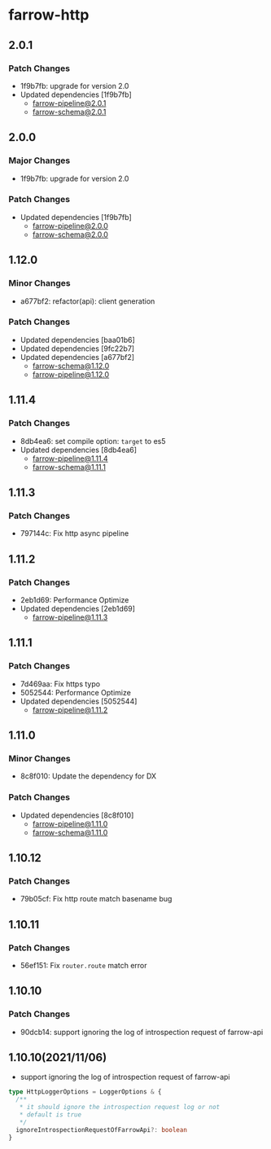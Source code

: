 # farrow-http

## 2.0.1

### Patch Changes

- 1f9b7fb: upgrade for version 2.0
- Updated dependencies [1f9b7fb]
  - farrow-pipeline@2.0.1
  - farrow-schema@2.0.1

## 2.0.0

### Major Changes

- 1f9b7fb: upgrade for version 2.0

### Patch Changes

- Updated dependencies [1f9b7fb]
  - farrow-pipeline@2.0.0
  - farrow-schema@2.0.0

## 1.12.0

### Minor Changes

- a677bf2: refactor(api): client generation

### Patch Changes

- Updated dependencies [baa01b6]
- Updated dependencies [9fc22b7]
- Updated dependencies [a677bf2]
  - farrow-schema@1.12.0
  - farrow-pipeline@1.12.0

## 1.11.4

### Patch Changes

- 8db4ea6: set compile option: `target` to es5
- Updated dependencies [8db4ea6]
  - farrow-pipeline@1.11.4
  - farrow-schema@1.11.1

## 1.11.3

### Patch Changes

- 797144c: Fix http async pipeline

## 1.11.2

### Patch Changes

- 2eb1d69: Performance Optimize
- Updated dependencies [2eb1d69]
  - farrow-pipeline@1.11.3

## 1.11.1

### Patch Changes

- 7d469aa: Fix https typo
- 5052544: Performance Optimize
- Updated dependencies [5052544]
  - farrow-pipeline@1.11.2

## 1.11.0

### Minor Changes

- 8c8f010: Update the dependency for DX

### Patch Changes

- Updated dependencies [8c8f010]
  - farrow-pipeline@1.11.0
  - farrow-schema@1.11.0

## 1.10.12

### Patch Changes

- 79b05cf: Fix http route match basename bug

## 1.10.11

### Patch Changes

- 56ef151: Fix `router.route` match error

## 1.10.10

### Patch Changes

- 90dcb14: support ignoring the log of introspection request of farrow-api

## 1.10.10(2021/11/06)

- support ignoring the log of introspection request of farrow-api

```ts
type HttpLoggerOptions = LoggerOptions & {
  /**
   * it should ignore the introspection request log or not
   * default is true
   */
  ignoreIntrospectionRequestOfFarrowApi?: boolean
}
```
